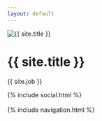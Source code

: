 ```yaml
---
layout: default
---
```

<div class="container">
  <div class="row">
    <div class="bas">
      <img src="{{ site.profile-png }}" class="rounded-circle m-2 d-inline" alt="{{ site.title }}"><br>
      <h1 class="m-2">{{ site.title }}</h1>
      <p class="job">{{ site.job }}</p>
{% include social.html %}
     </div>
  </div>
</div>
<br>
{% include navigation.html %}
